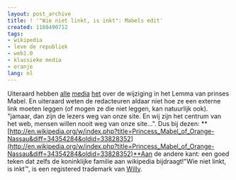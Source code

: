 ```yaml
---
layout: post_archive
title: ! '"Wie niet linkt, is inkt": Mabels edit'
created: 1188490712
tags:
- wikipedia
- leve de republiek
- web1.0
- klassieke media
- oranje
lang: nl
---
```

Uiteraard hebben [alle](http://www.volkskrant.nl/technologie/article456413.ece/Friso_en_Mabel_wijzigden_Wikipedia-info_zelf) [media](http://novatv.nl/index.cfm?ACHTERGROND_ID=9806&LN=nl&FUSEACTION=artikelen.details) [het](http://www.nrc.nl/binnenland/article759698.ece/Paleis_paste_lemma_Mabel_aan) over de wijziging in het Lemma van prinses Mabel. En uiteraard weten de redacteuren aldaar niet hoe ze een externe link moeten leggen (of mogen ze die niet leggen, kan natuurlijk ook). "jamaar, dan zijn de lezers weg van onze site. En wij zijn het centrum van het web, mensen willen nooit weg van onze site...". Dus bij dezen: **[http://en.wikipedia.org/w/index.php?title=Princess_Mabel_of_Orange-Nassau&diff=34354284&oldid=33828352](http://en.wikipedia.org/w/index.php?title=Princess_Mabel_of_Orange-Nassau&diff=34354284&oldid=33828352)**Aan de andere kant: een goed teken dat zelfs de koninklijke familie aan wikipedia bijdraagt!"Wie niet linkt, is inkt™, is een registered trademark van [Willy](http://willy.boerland.com/).

